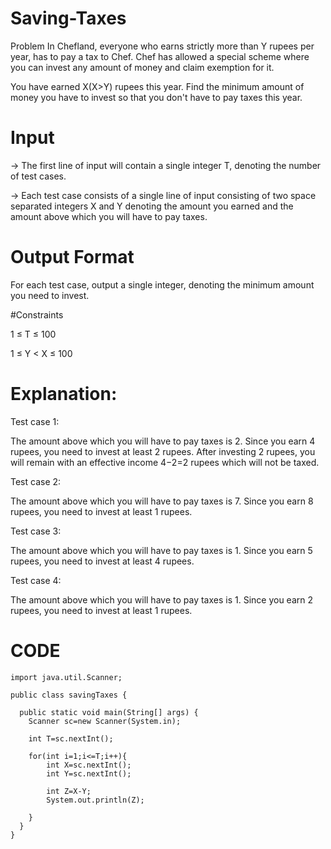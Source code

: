 # Saving-Taxes

Problem
In Chefland, everyone who earns strictly more than Y rupees per year, has to pay a tax to Chef. Chef has allowed a special scheme where you can invest any amount of money and claim exemption for it.

You have earned X(X>Y) rupees this year. Find the minimum amount of money you have to invest so that you don't have to pay taxes this year.

# Input
-> The first line of input will contain a single integer T, denoting the number of test cases.

-> Each test case consists of a single line of input consisting of two space separated integers X and Y denoting the amount you earned and the amount above which you will have to pay taxes.

# Output Format
For each test case, output a single integer, denoting the minimum amount you need to invest.

#Constraints

1 ≤ T ≤ 100

1 ≤ Y < X ≤ 100

# Explanation:

Test case 1:

The amount above which you will have to pay taxes is 2. Since you earn 4 rupees, you need to invest at least 2 rupees. After investing 2 rupees, you will remain with an effective income 4−2=2 rupees which will not be taxed.

Test case 2:

The amount above which you will have to pay taxes is 7. Since you earn 8 rupees, you need to invest at least 1 rupees.

Test case 3:

The amount above which you will have to pay taxes is 1. Since you earn 5 rupees, you need to invest at least 4 rupees.

Test case 4: 

The amount above which you will have to pay taxes is 1. Since you earn 2 rupees, you need to invest at least 1 rupees.

#  CODE

    import java.util.Scanner;

    public class savingTaxes {
    
      public static void main(String[] args) {
        Scanner sc=new Scanner(System.in);
		
        int T=sc.nextInt();
    
        for(int i=1;i<=T;i++){
            int X=sc.nextInt();
            int Y=sc.nextInt();
        
            int Z=X-Y;
            System.out.println(Z);
       
        }
      }
    }
